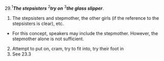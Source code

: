 29.<sup>1</sup>***The stepsisters*** <sup>2</sup>***try on*** <sup>3</sup>***the glass slipper***.

1. The stepsisters and stepmother, the other girls (if the reference to the stepsisters is clear), etc.
  - For this concept, speakers may include the stepmother. However, the stepmother alone is not sufficient.
2. Attempt to put on, cram, try to fit into, try their foot in
3. See 23.3
